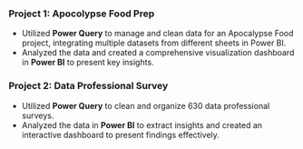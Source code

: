 ### Project 1: Apocolypse Food Prep
- Utilized **Power Query** to manage and clean data for an Apocalypse Food project, integrating multiple datasets from different sheets in Power BI.
- Analyzed the data and created a comprehensive visualization dashboard in **Power BI** to present key insights.

### Project 2: Data Professional Survey 
- Utilized **Power Query** to clean and organize 630 data professional surveys.
- Analyzed the data in **Power BI** to extract insights and created an interactive dashboard to present findings effectively.
